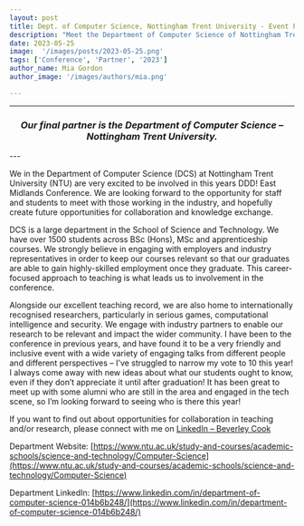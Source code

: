 ```yaml
---
layout: post
title: Dept. of Computer Science, Nottingham Trent University - Event Partner 2023
description: "Meet the Department of Computer Science of Nottingham Trent University, one of our event partners for 2023"
date: 2023-05-25
image:  '/images/posts/2023-05-25.png'
tags: ['Conference', 'Partner', '2023']
author_name: Mia Gordon
author_image: '/images/authors/mia.png'

---
```


----
<center>
<h3> <i>Our final partner is the Department of Computer Science – Nottingham Trent University.</i> </h3>
</center>
---

<br />

We in the Department of Computer Science (DCS) at Nottingham Trent University (NTU) are very excited to be involved in this years DDD! East Midlands Conference. We are looking forward to the opportunity for staff and students to meet with those working in the industry, and hopefully create future opportunities for collaboration and knowledge exchange.

DCS is a large department in the School of Science and Technology. We have over 1500 students across BSc (Hons), MSc and apprenticeship courses. We strongly believe in engaging with employers and industry representatives in order to keep our courses relevant so that our graduates are able to gain highly-skilled employment once they graduate. This career-focused approach to teaching is what leads us to involvement in the conference.

Alongside our excellent teaching record, we are also home to internationally recognised researchers, particularly in serious games, computational intelligence and security. We engage with industry partners to enable our research to be relevant and impact the wider community.
I have been to the conference in previous years, and have found it to be a very friendly and inclusive event with a wide variety of engaging talks from different people and different perspectives – I’ve struggled to narrow my vote to 10 this year! I always come away with new ideas about what our students ought to know, even if they don’t appreciate it until after graduation! It has been great to meet up with some alumni who are still in the area and engaged in the tech scene, so I’m looking forward to seeing who is there this year!

If you want to find out about opportunities for collaboration in teaching and/or research, please
connect with me on [LinkedIn – Beverley Cook](https://www.linkedin.com/in/beverley-cook-33228b48/)

Department Website: [https://www.ntu.ac.uk/study-and-courses/academic-schools/science-and-technology/Computer-Science](https://www.ntu.ac.uk/study-and-courses/academic-schools/science-and-technology/Computer-Science)

Department LinkedIn: [https://www.linkedin.com/in/department-of-computer-science-014b6b248/](https://www.linkedin.com/in/department-of-computer-science-014b6b248/)

